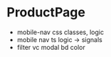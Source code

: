 # ProductPage

 - mobile-nav css classes, logic
 - mobile nav ts logic -> signals
 - filter vc modal bd color